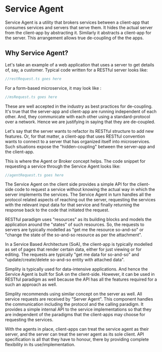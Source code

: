 Service Agent
=============
Service Agent is a utility that brokers services between a client-app that consumes services and servers that serve them.
It hides the actual server from the client-app by abstracting it. 
Similarly it abstracts a client-app for the server. This arrangement allows true de-coupling of the the apps.

Why Service Agent?
------------------
Let's take an example of a web application that uses a server to get details of, say, a customer.
Typical code written for a RESTful server looks like:
````typescript
//restRequest.ts goes here
````

For a form-based microservice, it may look like :
````typescript
//msRequest.ts goes here
````

These are well accepted in the industry as best practices for de-coupling.
It's true that the server-app and client-app are running independent of each other. And, they communicate with each other using a standard-protocol over a network. Hence we are justifying in saying that they are de-coupled.

Let's say that the server wants to refactor its RESTful structure to add new features. Or, for that matter, a client-app that uses RESTful convention wants to connect to a server that has organized itself into microservices. Such situations expose the "hidden-coupling" between the server-app and the client-app.

This is where the Agent or Broker concept helps. The code snippet for requesting a service through the Service Agent looks like:
````typescript
//agentRequest.ts goes here
````

The Service Agent on the client side provides a simple API for the client-side code to request a service without knowing the actual way in which the server implements the services. The Service Agent in turn handles all the protocol related aspects of reaching out the server, requesting the services with the relevant input data for that service and finally returning the response back to the code that initiated the request.

RESTful paradigm uses "resources" as its building blocks and models the application around the "states" of such resources. So, the requests to servers are typically modelled as "get me the resource so-and-so" or "change the state of the so-and-so resource as per the attachment".

In a Service Based Architecture (SoA), the client-app is typically modelled as set of pages that render certain data, either for just viewing or for editing. The requests are typically "get me data for so-and-so" and "update/create/delete so-and-so entity with attached data".

Simplity is typically used for data-intensive applications. And hence the Service Agent is built for SoA on the client-side. However, it can be used in RESTful paradigm as well because the API has all the features required for a such an approach as well.

Simplity recommends using similar concept on the server as well. All service requests are received by "Server Agent". This component handles the communication including the protocol and the calling paradigm. It provides a simple internal API to the service implementations so that they are independent of the paradigms that the client-apps may choose for requesting the services.

With the agents in place, client-apps can treat the service agent as their server, and the server can treat the server agent as its sole client. API specification is all that they have to honour, there by providing complete flexibility in its use/implementation.


